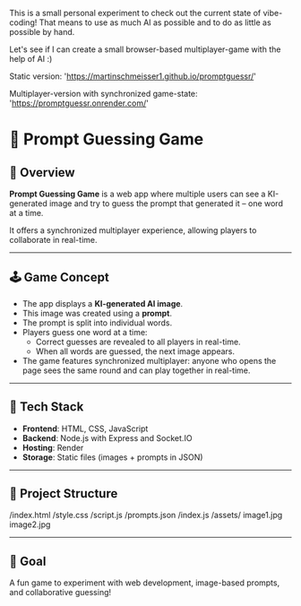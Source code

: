 This is a small personal experiment to check out the current state of vibe-coding!
That means to use as much AI as possible and to do as little as possible by hand.

Let's see if I can create a small browser-based multiplayer-game with the help of AI :)

Static version:
'https://martinschmeisser1.github.io/promptguessr/'

Multiplayer-version with synchronized game-state:
'https://promptguessr.onrender.com/'

# 🧠 Prompt Guessing Game

## 🎯 Overview

**Prompt Guessing Game** is a web app where multiple users can see a KI-generated image and try to guess the prompt that generated it – one word at a time.

It offers a synchronized multiplayer experience, allowing players to collaborate in real-time.

---

## 🕹️ Game Concept

- The app displays a **KI-generated AI image**.
- This image was created using a **prompt**.
- The prompt is split into individual words.
- Players guess one word at a time:
  - Correct guesses are revealed to all players in real-time.
  - When all words are guessed, the next image appears.
- The game features synchronized multiplayer: anyone who opens the page sees the same round and can play together in real-time.

---

## 🧱 Tech Stack

- **Frontend**: HTML, CSS, JavaScript
- **Backend**: Node.js with Express and Socket.IO
- **Hosting**: Render
- **Storage**: Static files (images + prompts in JSON)

---

## 📁 Project Structure

/index.html
/style.css
/script.js
/prompts.json
/index.js
/assets/
image1.jpg
image2.jpg

---

## 🚀 Goal

A fun game to experiment with web development, image-based prompts, and collaborative guessing!